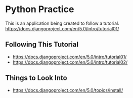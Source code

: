 # Python Practice
This is an application being created to follow a tutorial. 
https://docs.djangoproject.com/en/5.0/intro/tutorial01/
## Following This Tutorial
- https://docs.djangoproject.com/en/5.0/intro/tutorial01/
- https://docs.djangoproject.com/en/5.0/intro/tutorial02/

## Things to Look Into
- https://docs.djangoproject.com/en/5.0/topics/install/

